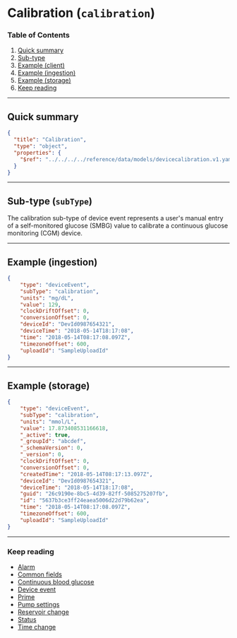 # Calibration (`calibration`)

### Table of Contents

1. [Quick summary](#quick-summary)
2. [Sub-type](#subtype-subtype)
3. [Example (client)](#example-client)
4. [Example (ingestion)](#example-ingestion)
5. [Example (storage)](#example-storage)
6. [Keep reading](#keep-reading)

---

## Quick summary

```json json_schema
{
  "title": "Calibration",
  "type": "object",
  "properties": {
    "$ref": "../../../../reference/data/models/devicecalibration.v1.yaml"
  }
}
```

---

## Sub-type (`subType`)
The calibration sub-type of device event represents a user's manual entry of a self-monitored glucose (SMBG) value to calibrate a continuous glucose monitoring (CGM) device.

---

## Example (ingestion)

```json
{
    "type": "deviceEvent",
    "subType": "calibration",
    "units": "mg/dL",
    "value": 129,
    "clockDriftOffset": 0,
    "conversionOffset": 0,
    "deviceId": "DevId0987654321",
    "deviceTime": "2018-05-14T18:17:08",
    "time": "2018-05-14T08:17:08.097Z",
    "timezoneOffset": 600,
    "uploadId": "SampleUploadId"
}
```

---

## Example (storage)

```json
{
    "type": "deviceEvent",
    "subType": "calibration",
    "units": "mmol/L",
    "value": 17.873408531166618,
    "_active": true,
    "_groupId": "abcdef",
    "_schemaVersion": 0,
    "_version": 0,
    "clockDriftOffset": 0,
    "conversionOffset": 0,
    "createdTime": "2018-05-14T08:17:13.097Z",
    "deviceId": "DevId0987654321",
    "deviceTime": "2018-05-14T18:17:08",
    "guid": "26c9190e-8bc5-4d39-82ff-5085275207fb",
    "id": "5637b3ce3ff24eaea5006d22d79b62ea",
    "time": "2018-05-14T08:17:08.097Z",
    "timezoneOffset": 600,
    "uploadId": "SampleUploadId"
}
```

---

### Keep reading

* [Alarm](./device-data/data-types/device-event/alarm.md)
* [Common fields](./device-data/common-fields.md)
* [Continuous blood glucose](./device-data/data-types/cbg.md)
* [Device event](./device-data/data-types/device-event.md)
* [Prime](./device-data/data-types/device-event/prime.md)
* [Pump settings](device-data/data-types/pump-settings)
* [Reservoir change](./device-data/data-types/device-event/reservoir-change.md)
* [Status](./device-data/data-types/device-event/status.md)
* [Time change](./device-data/data-types/device-event/time-change.md)

